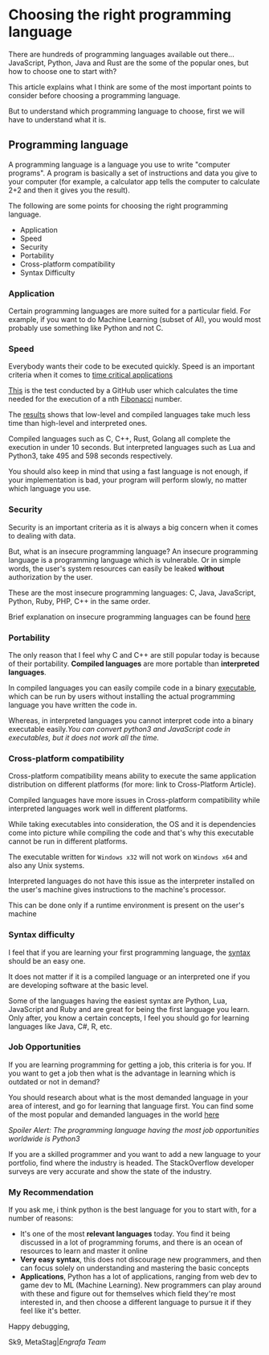 # Choosing the right programming language

There are hundreds of programming languages available out there... JavaScript, Python, Java and Rust are the some of the popular ones, but how to choose one to start with?

This article explains what I think are some of the most important points to consider before choosing a programming language.

But to understand which programming language to choose,
first we will have to understand what it is.

## Programming language

A programming language is a language you use to write "computer programs". A program is basically a set of instructions and data you give to your computer (for example, a calculator app tells the computer to calculate 2+2 and then it gives you the result).

The following are some points for choosing the right programming language.
- Application
- Speed
- Security
- Portability
- Cross-platform compatibility
- Syntax Difficulty

### Application
Certain programming languages are more suited for a particular field. For example, if you want to do Machine Learning (subset of AI), you would most probably use something like Python and not C.

### Speed
Everybody wants their code to be executed quickly. Speed is an important criteria when it comes to [time critical applications](https://www.sciencedirect.com/science/article/pii/S1877050915030653)

[This](https://github.com/drujensen/fib) is the test conducted by a GitHub user which calculates the time needed for the execution of a nth [Fibonacci](https://en.wikipedia.org/wiki/Fibonacci_number) number.

The [results]() shows that low-level and compiled languages take much less time than high-level and interpreted ones.

Compiled languages such as C, C++, Rust, Golang all complete the execution in under 10 seconds.
But interpreted languages such as Lua and Python3, take 495 and 598 seconds respectively.

You should also keep in mind that using a fast language is not enough, if your implementation is bad, your program will perform slowly, no matter which language you use.

### Security
Security is an important criteria as it is always a big concern when it comes to dealing with data.

But, what is an insecure programming language? An insecure programming language is a programming language which is vulnerable. Or in simple words, the user's system resources can easily be leaked **without** authorization by the user.

These are the most insecure programming languages: C, Java, JavaScript, Python, Ruby, PHP, C++ in the same order.

Brief explanation on insecure programming languages can be found [here](https://www.zdnet.com/article/which-are-the-most-insecure-programming-languages/)

### Portability
The only reason that I feel why C and C++ are still popular today is because of their portability.
**Compiled languages** are more portable than **interpreted languages**.

In compiled languages you can easily compile code in a binary [executable](https://en.wikipedia.org/wiki/Executable), which can be run by users without installing the actual programming language you have written the code in.

Whereas, in interpreted languages you cannot interpret code into a binary executable easily.*You can convert python3 and JavaScript code in executables, but it does not work all the time.*

### Cross-platform compatibility
Cross-platform compatibility means ability to execute the same application distribution on different platforms (for more: link to Cross-Platform Article).

Compiled languages have more issues in Cross-platform compatibility while interpreted languages work well in different platforms.

While taking executables into consideration, the OS and it is dependencies come into picture while compiling the code and that's why this executable cannot be run in different platforms.

The executable written for `Windows x32` will not work on `Windows x64` and also any Unix systems.

Interpreted languages do not have this issue as the interpreter installed on the user's machine gives instructions to the machine's processor.

This can be done only if a runtime environment is present on the user's machine

### Syntax difficulty
I feel that if you are learning your first programming language, the [syntax](https://en.wikipedia.org/wiki/Syntax) should be an easy one.

It does not matter if it is a compiled language or an interpreted one if you are developing software at the basic level.

Some of the languages having the easiest syntax are Python, Lua, JavaScript and Ruby and are great for being the first language you learn.
Only after, you know a certain concepts, I feel you should go for learning languages like Java, C#, R, etc.

### Job Opportunities
If you are learning programming for getting a job, this criteria is for you. 
If you want to get a job then what is the advantage in learning which is outdated or not in demand?

You should research about what is the most demanded language in your area of interest, and go for learning that language first.
You can find some of the most popular and demanded languages in the world [here](https://towardsdatascience.com/top-10-in-demand-programming-languages-to-learn-in-2020-4462eb7d8d3e)

*Spoiler Alert: The programming language having the most job opportunities worldwide is Python3*

If you are a skilled programmer and you want to add a new language to your portfolio, find where the industry is headed. 
The StackOverflow developer surveys are very accurate and show the state of the industry. 

### My Recommendation
If you ask me, i think python is the best language for you to start with, for a number of reasons:
- It's one of the most **relevant languages** today. You find it being discussed in a lot of programming forums, and there is an ocean of resources to learn and master it online
- **Very easy syntax**, this does not discourage new programmers, and then can focus solely on understanding and mastering the basic concepts
- **Applications**, Python has a lot of applications, ranging from web dev to game dev to ML (Machine Learning). New programmers can play around with these and figure out for themselves which field they're most interested in, and then choose a different language to pursue it if they feel like it's better.


Happy debugging,

Sk9, MetaStag|_Engrafa Team_
